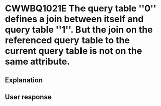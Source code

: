 # CWWBQ1021E The query table ''0'' defines a join between itself and query table ''1''. But the join on the referenced query table to the current query table is not on the same attribute.

## Explanation

## User response
